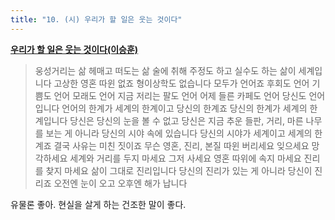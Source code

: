 ```yaml
---
title: "10. (시) 우리가 할 일은 웃는 것이다"
---
```


**[우리가 할 일은 웃는 것이다(이승훈)](https://www.personar.kr/music/우리가-할-일은-웃는-것이다이승훈-i**-홍일표/)**

> 웅성거리는 삶 헤매고 떠도는 삶 술에 취해 주정도 하고 실수도 하는 삶이 세계입니다 고상한 영혼 따윈 없죠 형이상학도 없습니다 모두가 언어죠 후회도 언어 기쁨도 언어 모래도 언어 지금 저리는 팔도 언어 어제 들른 카페도 언어 당신도 언어입니다 언어의 한계가 세계의 한계이고 당신의 한계죠 당신의 한계가 세계의 한계입니다 당신은 당신의 눈을 볼 수 없고 당신은 지금 추운 들판, 거리, 마른 나무를 보는 게 아니라 당신의 시야 속에 있습니다 당신의 시야가 세계이고 세계의 한계죠 결국 사유는 미친 짓이죠 무슨 영혼, 진리, 본질 따윈 버리세요 잊으세요 망각하세요 세계와 거리를 두지 마세요 그저 사세요 영혼 따위에 속지 마세요 진리를 찾지 마세요 삶이 그대로 진리입니다 당신의 진리가 있는 게 아니라 당신이 진리죠 오전엔 눈이 오고 오후엔 해가 납니다

유물론 좋아. 현실을 살게 하는 건조한 말이 좋다.




